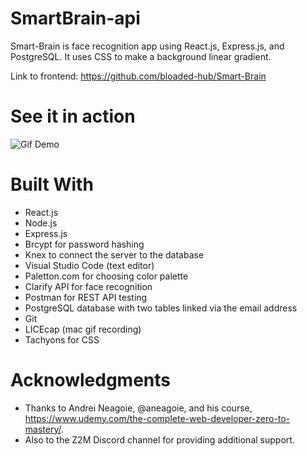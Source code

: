 # SmartBrain-api
Smart-Brain is face recognition app using React.js, Express.js, and PostgreSQL.
It uses CSS to make a background linear gradient.

Link to frontend: https://github.com/bloaded-hub/Smart-Brain

# See it in action
  
  ![Gif Demo](https://github.com/bloaded-hub/Smart-brain-API/blob/master/smart-brain.gif)


# Built With

   * React.js
   * Node.js
   * Express.js
   * Brcypt for password hashing
   * Knex to connect the server to the database
   * Visual Studio Code (text editor)
   * Paletton.com for choosing color palette
   * Clarify API for face recognition
   * Postman for REST API testing
   * PostgreSQL database with two tables linked via the email address
   * Git
   * LICEcap (mac gif recording)
   * Tachyons for CSS 
   
# Acknowledgments
* Thanks to Andrei Neagoie, @aneagoie, and his course, https://www.udemy.com/the-complete-web-developer-zero-to-mastery/.
* Also to the Z2M Discord channel for providing additional support.
